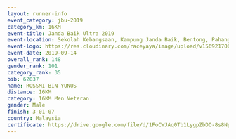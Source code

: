 ```yaml
---
layout: runner-info 
event_category: jbu-2019 
category_km: 16KM 
event-title: Janda Baik Ultra 2019
event-location: Sekolah Kebangsaan, Kampung Janda Baik, Bentong, Pahang, Malaysia 
event-logo: https://res.cloudinary.com/raceyaya/image/upload/v1569217009/logo/janda-baik_vch1pc.jpg 
event-date: 2019-09-14 
overall_rank: 148
gender_rank: 101
category_rank: 35
bib: 62037
name: ROSSMI BIN YUNUS
distance: 16KM
category: 16KM Men Veteran
gender: Male
finish: 3-01-07
country: Malaysia
certificate: https://drive.google.com/file/d/1FoCWJAq0Tb1LygpZbDO-8s8NpBzPyeTJ/view?usp=sharing
---
```

